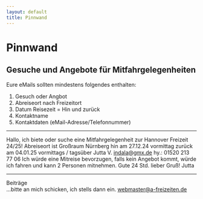 ```yaml
---
layout: default
title: Pinnwand
---
```

# Pinnwand

## Gesuche und Angebote für Mitfahrgelegenheiten
Eure eMails sollten mindestens folgendes enthalten:
1. Gesuch oder Angbot
2. Abreiseort nach Freizeitort
3. Datum Reisezeit = Hin und zurück
4. Kontaktname 
5. Kontaktdaten (eMail-Adresse/Telefonnummer)

------------------------------------------------------------------------

Hallo,
ich biete oder suche eine Mitfahrgelegenheit zur Hannover Freizeit 24/25! 
Abreiseort ist Großraum Nürnberg 
hin am 27.12.24 vormittag 
zurück am 04.01.25  vormittags / tagsüber 
Jutta V. 
indala@gmx.de 
hy.: 01520 213 77 06 
Ich würde eine Mitreise bevorzugen, falls kein Angebot kommt, würde ich fahren und kann 2 Personen mitnehmen. 
Gute 24 Std. 
lieber Gruß!
Jutta

---------------------------------------------------------------------------

Beiträge<br>
...bitte an mich schicken, ich stells dann ein.
<webmaster@a-freizeiten.de>





